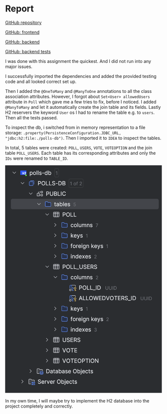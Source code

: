 # Report

[GitHub repository](https://github.com/Matejvvo/hvl-dat-250-pollapp/)

[GitHub: frontend](https://github.com/Matejvvo/hvl-dat-250-pollapp/tree/main/frontend) 

[GitHub: backend](https://github.com/Matejvvo/hvl-dat-250-pollapp/tree/main/backend)

[GitHub: backend tests](https://github.com/Matejvvo/hvl-dat-250-pollapp/tree/main/backend/src/test/java/no/hvl/dat250/pollapp)

I was done with this assignment the quickest. And I did not run into any major issues.

I successfully imported the dependencies and added the provided testing code and all looked correct set up.

Then I added the `@OneToMany` and `@ManyToOne` annotations to all the class association attributes. However, I forgot about `Set<User> allowedUsers` attribute in `Poll` which gave me a few tries to fix, before I noticed. I added `@ManyToMany` and let it automatically create the join table and its fields. Lastly H2 reservers the keyword `User` os I had to rename the table e.g. to `users`. Then all the tests passed.

To inspect the db, i switched from in memory representation to a file storage: `.property(PersistenceConfiguration.JDBC_URL, "jdbc:h2:file:./polls-db")`. Then I imported it to `IDEA` to inspect the tables. 

In total, 5 tables were created: `POLL`, `USERS`, `VOTE`, `VOTEOPTION` and the join table `POLL_USERS`. Each table has its corresponding attributes and only the `IDs` were renamed to `TABLE_ID`.

![db tables](./imgs/experiment-4-tables.png)

In my own time, I will maybe try to implement the H2 database into the project completely and correctly.
